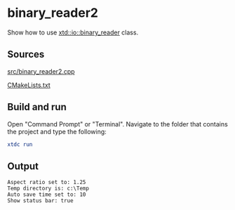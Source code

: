 # binary_reader2

Show how to use [xtd::io::binary_reader](https://gammasoft71.github.io/xtd/reference_guides/latest/classxtd_1_1io_1_1binary__reader.html) class.

## Sources

[src/binary_reader2.cpp](src/binary_reader2.cpp)

[CMakeLists.txt](CMakeLists.txt)

## Build and run

Open "Command Prompt" or "Terminal". Navigate to the folder that contains the project and type the following:

```cmake
xtdc run
```

## Output

```
Aspect ratio set to: 1.25
Temp directory is: c:\Temp
Auto save time set to: 10
Show status bar: true
```
